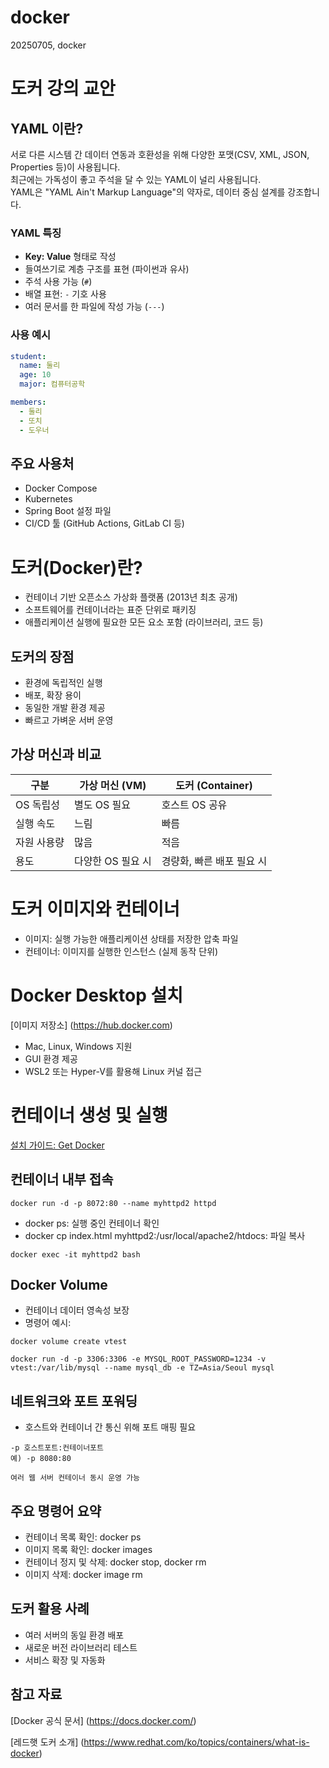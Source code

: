 # docker
20250705, docker

# 도커 강의 교안

## YAML 이란?

서로 다른 시스템 간 데이터 연동과 호환성을 위해 다양한 포맷(CSV, XML, JSON, Properties 등)이 사용됩니다.  
최근에는 가독성이 좋고 주석을 달 수 있는 YAML이 널리 사용됩니다.  
YAML은 "YAML Ain't Markup Language"의 약자로, 데이터 중심 설계를 강조합니다.

### YAML 특징

- **Key: Value** 형태로 작성
- 들여쓰기로 계층 구조를 표현 (파이썬과 유사)
- 주석 사용 가능 (`#`)
- 배열 표현: `-` 기호 사용
- 여러 문서를 한 파일에 작성 가능 (`---`)

### 사용 예시

```yaml
student:
  name: 둘리
  age: 10
  major: 컴퓨터공학

members:
  - 둘리
  - 또치
  - 도우너
```
## 주요 사용처
* Docker Compose
* Kubernetes
* Spring Boot 설정 파일
* CI/CD 툴 (GitHub Actions, GitLab CI 등)

# 도커(Docker)란?
* 컨테이너 기반 오픈소스 가상화 플랫폼 (2013년 최초 공개)
* 소프트웨어를 컨테이너라는 표준 단위로 패키징
* 애플리케이션 실행에 필요한 모든 요소 포함 (라이브러리, 코드 등)

## 도커의 장점
* 환경에 독립적인 실행
* 배포, 확장 용이
* 동일한 개발 환경 제공
* 빠르고 가벼운 서버 운영

## 가상 머신과 비교
| 구분     | 가상 머신 (VM)  | 도커 (Container)  |
| ------ | ----------- | --------------- |
| OS 독립성 | 별도 OS 필요    | 호스트 OS 공유       |
| 실행 속도  | 느림          | 빠름              |
| 자원 사용량 | 많음          | 적음              |
| 용도     | 다양한 OS 필요 시 | 경량화, 빠른 배포 필요 시 |

# 도커 이미지와 컨테이너
* 이미지: 실행 가능한 애플리케이션 상태를 저장한 압축 파일
* 컨테이너: 이미지를 실행한 인스턴스 (실제 동작 단위)

# Docker Desktop 설치
[이미지 저장소] (https://hub.docker.com)
* Mac, Linux, Windows 지원
* GUI 환경 제공
* WSL2 또는 Hyper-V를 활용해 Linux 커널 접근

# 컨테이너 생성 및 실행
[설치 가이드: Get Docker](https://docs.docker.com/get-started/get-docker/)
## 컨테이너 내부 접속
```
docker run -d -p 8072:80 --name myhttpd2 httpd
```
* docker ps: 실행 중인 컨테이너 확인
* docker cp index.html myhttpd2:/usr/local/apache2/htdocs: 파일 복사
```
docker exec -it myhttpd2 bash
```
## Docker Volume
* 컨테이너 데이터 영속성 보장
* 명령어 예시:
```
docker volume create vtest

docker run -d -p 3306:3306 -e MYSQL_ROOT_PASSWORD=1234 -v vtest:/var/lib/mysql --name mysql_db -e TZ=Asia/Seoul mysql
```
## 네트워크와 포트 포워딩
* 호스트와 컨테이너 간 통신 위해 포트 매핑 필요
```
-p 호스트포트:컨테이너포트
예) -p 8080:80

여러 웹 서버 컨테이너 동시 운영 가능
```
## 주요 명령어 요약
* 컨테이너 목록 확인: docker ps
* 이미지 목록 확인: docker images
* 컨테이너 정지 및 삭제: docker stop, docker rm
* 이미지 삭제: docker image rm

## 도커 활용 사례
* 여러 서버의 동일 환경 배포
* 새로운 버전 라이브러리 테스트
* 서비스 확장 및 자동화

## 참고 자료
[Docker 공식 문서] (https://docs.docker.com/)

[레드햇 도커 소개] (https://www.redhat.com/ko/topics/containers/what-is-docker)
